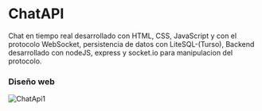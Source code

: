 # ChatAPI

Chat en tiempo real desarrollado con HTML, CSS, JavaScript y con el protocolo WebSocket, persistencia de datos con LiteSQL-(Turso), Backend desarrollado con nodeJS, express y socket.io para manipulacion del protocolo.

### Diseño web
  
![ChatApi1](https://github.com/user-attachments/assets/5ada4850-b49a-4d8a-833d-1dcf6096c3b6)
